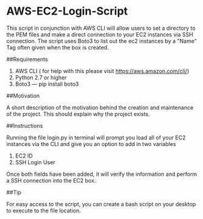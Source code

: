 # AWS-EC2-Login-Script
This script in conjunction with AWS CLI will allow users to set a directory to the PEM files and make a direct connection to your EC2 instances via SSH connection. The script uses Boto3 to list out the ec2 instances by a "Name" Tag often given when the box is created.

##Requirements
1. AWS CLI ( for help with this please visit https://aws.amazon.com/cli/)
2. Python 2.7 or higher
3. Boto3 — pip install boto3

##Motivation

A short description of the motivation behind the creation and maintenance of the project. This should explain why the project exists.

##Instructions

Running the file login.py in terminal will prompt you load all of your EC2 instances via the CLI and give you an option to add in two variables
1. EC2 ID
2. SSH Login User

Once both fields have been added, it will verify the information and perform a SSH connection into the EC2 box.

##Tip

For easy access to the script, you can create a bash script on your desktop to execute to the file location.
